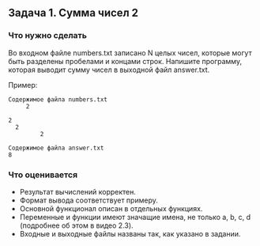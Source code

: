## Задача 1. Сумма чисел 2
### Что нужно сделать
Во входном файле numbers.txt записано N целых чисел, которые могут быть разделены пробелами и концами строк. Напишите программу, которая выводит сумму чисел в выходной файл answer.txt.

Пример:

```
Содержимое файла numbers.txt
     2

2
  2
         2

Содержимое файла answer.txt
8
```
### Что оценивается
- Результат вычислений корректен.
- Формат вывода соответствует примеру.
- Основной функционал описан в отдельных функциях.
- Переменные и функции имеют значащие имена, не только a, b, c, d (подробнее об этом в видео 2.3).
- Входные и выходные файлы названы так, как указано в задании.
